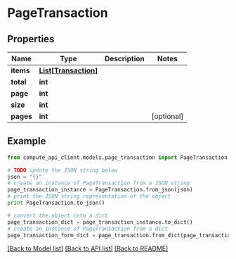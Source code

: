 # PageTransaction


## Properties
Name | Type | Description | Notes
------------ | ------------- | ------------- | -------------
**items** | [**List[Transaction]**](Transaction.md) |  | 
**total** | **int** |  | 
**page** | **int** |  | 
**size** | **int** |  | 
**pages** | **int** |  | [optional] 

## Example

```python
from compute_api_client.models.page_transaction import PageTransaction

# TODO update the JSON string below
json = "{}"
# create an instance of PageTransaction from a JSON string
page_transaction_instance = PageTransaction.from_json(json)
# print the JSON string representation of the object
print PageTransaction.to_json()

# convert the object into a dict
page_transaction_dict = page_transaction_instance.to_dict()
# create an instance of PageTransaction from a dict
page_transaction_form_dict = page_transaction.from_dict(page_transaction_dict)
```
[[Back to Model list]](../README.md#documentation-for-models) [[Back to API list]](../README.md#documentation-for-api-endpoints) [[Back to README]](../README.md)


